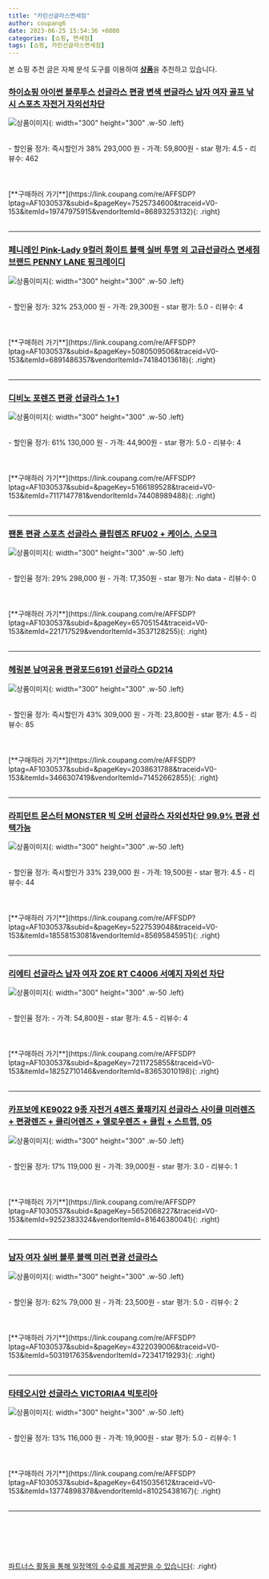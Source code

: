 ```yaml
---
title: "카린선글라스면세점"
author: coupang6
date: 2023-06-25 15:54:36 +0800
categories: [쇼핑, 면세점]
tags: [쇼핑, 카린선글라스면세점]
---
```


본 쇼핑 추천 글은 자체 분석 도구를 이용하여 [**상품**](https://link.coupang.com/a/bao1ui)을 추천하고 있습니다.

### [하이쇼핑 아이썬 블루투스 선글라스 편광 변색 썬글라스 남자 여자 골프 낚시 스포츠 자전거 자외선차단](https://link.coupang.com/re/AFFSDP?lptag=AF1030537&subid=&pageKey=7525734600&traceid=V0-153&itemId=19747975915&vendorItemId=86893253132)

![상품이미지](https://thumbnail10.coupangcdn.com/thumbnails/remote/230x230ex/image/vendor_inventory/1e87/8bbfe59f271ffa9213fe7fbd1161557887062ede3782b6cd9605fb461c00.jpg){: width="300" height="300" .w-50 .left}


<br>
- 할인율 정가: 즉시할인가 38%  293,000   원
- 가격: 59,800원
- star 평가: 4.5
- 리뷰수: 462
<br>
<br>
<br>
<br>
[**구매하러 가기**](https://link.coupang.com/re/AFFSDP?lptag=AF1030537&subid=&pageKey=7525734600&traceid=V0-153&itemId=19747975915&vendorItemId=86893253132){: .right}
<br>
<br>

---

### [페니레인 Pink-Lady 9컬러 화이트 블랙 실버 투명 외 고급선글라스 면세점브랜드 PENNY LANE 핑크레이디](https://link.coupang.com/re/AFFSDP?lptag=AF1030537&subid=&pageKey=5080509506&traceid=V0-153&itemId=6891486357&vendorItemId=74184013618)

![상품이미지](https://thumbnail10.coupangcdn.com/thumbnails/remote/230x230ex/image/vendor_inventory/023f/3ef902983675a8e721db961ca56a38aecb6e2c6a575142c2e70fc7bf4a91.jpg){: width="300" height="300" .w-50 .left}


<br>
- 할인율 정가: 32%  253,000   원
- 가격: 29,300원
- star 평가: 5.0
- 리뷰수: 4
<br>
<br>
<br>
<br>
[**구매하러 가기**](https://link.coupang.com/re/AFFSDP?lptag=AF1030537&subid=&pageKey=5080509506&traceid=V0-153&itemId=6891486357&vendorItemId=74184013618){: .right}
<br>
<br>

---

### [디비노 포렌즈 편광 선글라스 1+1](https://link.coupang.com/re/AFFSDP?lptag=AF1030537&subid=&pageKey=5166189528&traceid=V0-153&itemId=7117147781&vendorItemId=74408989488)

![상품이미지](https://thumbnail8.coupangcdn.com/thumbnails/remote/230x230ex/image/vendor_inventory/0458/75601ca0ec2699276d87d97bd3907a36ab58953715b1bd7d1dc3b27a76d5.jpg){: width="300" height="300" .w-50 .left}


<br>
- 할인율 정가: 61%  130,000   원
- 가격: 44,900원
- star 평가: 5.0
- 리뷰수: 4
<br>
<br>
<br>
<br>
[**구매하러 가기**](https://link.coupang.com/re/AFFSDP?lptag=AF1030537&subid=&pageKey=5166189528&traceid=V0-153&itemId=7117147781&vendorItemId=74408989488){: .right}
<br>
<br>

---

### [팬톤 편광 스포츠 선글라스 클립렌즈 RFU02 + 케이스, 스모크](https://link.coupang.com/re/AFFSDP?lptag=AF1030537&subid=&pageKey=65705154&traceid=V0-153&itemId=221717529&vendorItemId=3537128255)

![상품이미지](https://thumbnail6.coupangcdn.com/thumbnails/remote/230x230ex/image/retail/images/1180241130176-715f5190-9a13-4e0c-bc7b-48b7429378fc.jpg){: width="300" height="300" .w-50 .left}


<br>
- 할인율 정가: 29%  298,000   원
- 가격: 17,350원
- star 평가: No data
- 리뷰수: 0
<br>
<br>
<br>
<br>
[**구매하러 가기**](https://link.coupang.com/re/AFFSDP?lptag=AF1030537&subid=&pageKey=65705154&traceid=V0-153&itemId=221717529&vendorItemId=3537128255){: .right}
<br>
<br>

---

### [헤링본 남여공용 편광포드6191 선글라스 GD214](https://link.coupang.com/re/AFFSDP?lptag=AF1030537&subid=&pageKey=2038631788&traceid=V0-153&itemId=3466307419&vendorItemId=71452662855)

![상품이미지](https://thumbnail8.coupangcdn.com/thumbnails/remote/230x230ex/image/vendor_inventory/a980/94c5ba4e6012f2097c244a13612eecf88227cb0051cc66ccac2ca7cbb36d.jpg){: width="300" height="300" .w-50 .left}


<br>
- 할인율 정가: 즉시할인가 43%  309,000   원
- 가격: 23,800원
- star 평가: 4.5
- 리뷰수: 85
<br>
<br>
<br>
<br>
[**구매하러 가기**](https://link.coupang.com/re/AFFSDP?lptag=AF1030537&subid=&pageKey=2038631788&traceid=V0-153&itemId=3466307419&vendorItemId=71452662855){: .right}
<br>
<br>

---

### [라피던트 몬스터 MONSTER 빅 오버 선글라스 자외선차단 99.9% 편광 선택가능](https://link.coupang.com/re/AFFSDP?lptag=AF1030537&subid=&pageKey=5227539048&traceid=V0-153&itemId=18558153081&vendorItemId=85695845951)

![상품이미지](https://thumbnail10.coupangcdn.com/thumbnails/remote/230x230ex/image/vendor_inventory/2d92/ac679c08be1b19ee896b843c2d6df2703f6cf3d6045b0d5d4b62ccaf0aa6.jpg){: width="300" height="300" .w-50 .left}


<br>
- 할인율 정가: 즉시할인가 33%  239,000   원
- 가격: 19,500원
- star 평가: 4.5
- 리뷰수: 44
<br>
<br>
<br>
<br>
[**구매하러 가기**](https://link.coupang.com/re/AFFSDP?lptag=AF1030537&subid=&pageKey=5227539048&traceid=V0-153&itemId=18558153081&vendorItemId=85695845951){: .right}
<br>
<br>

---

### [리에티 선글라스 남자 여자 ZOE RT C4006 서예지 자외선 차단](https://link.coupang.com/re/AFFSDP?lptag=AF1030537&subid=&pageKey=7211725855&traceid=V0-153&itemId=18252710146&vendorItemId=83653010198)

![상품이미지](https://thumbnail9.coupangcdn.com/thumbnails/remote/230x230ex/image/vendor_inventory/0ace/d4b6002631733aba182c31c098436c5cbc7aad490badd3c414f86e3c0fda.jpg){: width="300" height="300" .w-50 .left}


<br>
- 할인율 정가: 
- 가격: 54,800원
- star 평가: 4.5
- 리뷰수: 4
<br>
<br>
<br>
<br>
[**구매하러 가기**](https://link.coupang.com/re/AFFSDP?lptag=AF1030537&subid=&pageKey=7211725855&traceid=V0-153&itemId=18252710146&vendorItemId=83653010198){: .right}
<br>
<br>

---

### [카프보에 KE9022 9종 자전거 4렌즈 풀패키지 선글라스 사이클 미러렌즈 + 편광렌즈 + 클리어렌즈 + 엘로우렌즈 + 클립 + 스트랩, 05](https://link.coupang.com/re/AFFSDP?lptag=AF1030537&subid=&pageKey=5652068227&traceid=V0-153&itemId=9252383324&vendorItemId=81646380041)

![상품이미지](https://thumbnail6.coupangcdn.com/thumbnails/remote/230x230ex/image/vendor_inventory/6450/2655d9f917797e7b50ffd3931876deeb54df8e203ae06c6f2e98f0ab440b.png){: width="300" height="300" .w-50 .left}


<br>
- 할인율 정가: 17%  119,000   원
- 가격: 39,000원
- star 평가: 3.0
- 리뷰수: 1
<br>
<br>
<br>
<br>
[**구매하러 가기**](https://link.coupang.com/re/AFFSDP?lptag=AF1030537&subid=&pageKey=5652068227&traceid=V0-153&itemId=9252383324&vendorItemId=81646380041){: .right}
<br>
<br>

---

### [남자 여자 실버 블루 블랙 미러 편광 선글라스](https://link.coupang.com/re/AFFSDP?lptag=AF1030537&subid=&pageKey=4322039006&traceid=V0-153&itemId=5031917635&vendorItemId=72341719293)

![상품이미지](https://thumbnail6.coupangcdn.com/thumbnails/remote/230x230ex/image/vendor_inventory/cd70/dfba606c3c8055cb60e8294c504f4fed4e4c45368d1e8f46bc7340ba7142.jpg){: width="300" height="300" .w-50 .left}


<br>
- 할인율 정가: 62%  79,000   원
- 가격: 23,500원
- star 평가: 5.0
- 리뷰수: 2
<br>
<br>
<br>
<br>
[**구매하러 가기**](https://link.coupang.com/re/AFFSDP?lptag=AF1030537&subid=&pageKey=4322039006&traceid=V0-153&itemId=5031917635&vendorItemId=72341719293){: .right}
<br>
<br>

---

### [타테오시안 선글라스 VICTORIA4 빅토리아](https://link.coupang.com/re/AFFSDP?lptag=AF1030537&subid=&pageKey=6415035612&traceid=V0-153&itemId=13774898378&vendorItemId=81025438167)

![상품이미지](https://thumbnail8.coupangcdn.com/thumbnails/remote/230x230ex/image/vendor_inventory/8713/d6bcc7f930e93a312a96ef28cf347655bebf44eb5e5e3ec84f139c63fc89.jpg){: width="300" height="300" .w-50 .left}


<br>
- 할인율 정가: 13%  116,000   원
- 가격: 19,900원
- star 평가: 5.0
- 리뷰수: 1
<br>
<br>
<br>
<br>
[**구매하러 가기**](https://link.coupang.com/re/AFFSDP?lptag=AF1030537&subid=&pageKey=6415035612&traceid=V0-153&itemId=13774898378&vendorItemId=81025438167){: .right}
<br>
<br>

---
<br><br><br><br><br> [파트너스 활동을 통해 일정액의 수수료를 제공받을 수 있습니다](https://link.coupang.com/a/bao1ui){: .right}